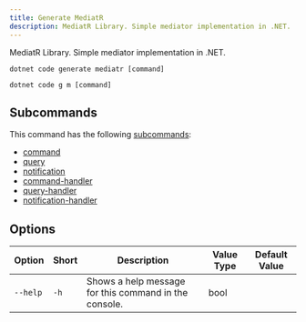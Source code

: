 ```yaml
---
title: Generate MediatR
description: MediatR Library. Simple mediator implementation in .NET.
---
```

MediatR Library. Simple mediator implementation in .NET.

```
dotnet code generate mediatr [command]
```
``` 
dotnet code g m [command]
```
## Subcommands
This command has the following [subcommands](#subcommands):
- [command](../command)
- [query](../query)
- [notification](../notification)
- [command-handler](../command-handler)
- [query-handler](../query-handler)
- [notification-handler](../notification-handler)

## Options
| Option | Short | Description | Value Type | Default Value |
| ------ | ----- | ----------- | ---------- | ------------- |
| `--help` | `-h`| Shows a help message for this command in the console. | bool | |